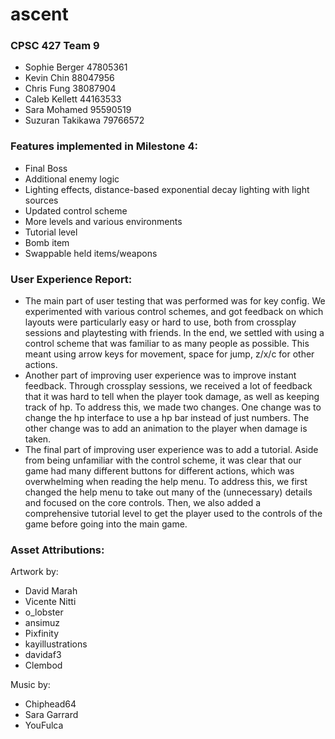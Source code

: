 # ascent

### CPSC 427 Team 9
- Sophie Berger 47805361
- Kevin Chin 88047956
- Chris Fung 38087904
- Caleb Kellett 44163533
- Sara Mohamed 95590519
- Suzuran Takikawa 79766572

### Features implemented in Milestone 4:
- Final Boss
- Additional enemy logic
- Lighting effects, distance-based exponential decay lighting with light sources
- Updated control scheme 
- More levels and various environments
- Tutorial level
- Bomb item
- Swappable held items/weapons

### User Experience Report:
- The main part of user testing that was performed was for key config. We experimented with various control schemes, and got feedback on which layouts were particularly easy or hard to use, both from crossplay sessions and playtesting with friends. In the end, we settled with using a control scheme that was familiar to as many people as possible. This meant using arrow keys for movement, space for jump, z/x/c for other actions.
- Another part of improving user experience was to improve instant feedback. Through crossplay sessions, we received a lot of feedback that it was hard to tell when the player took damage, as well as keeping track of hp. To address this, we made two changes. One change was to change the hp interface to use a hp bar instead of just numbers. The other change was to add an animation to the player when damage is taken.
- The final part of improving user experience was to add a tutorial. Aside from being unfamiliar with the control scheme, it was clear that our game had many different buttons for different actions, which was overwhelming when reading the help menu. To address this, we first changed the help menu to take out many of the (unnecessary) details and focused on the core controls. Then, we also added a comprehensive tutorial level to get the player used to the controls of the game before going into the main game. 

### Asset Attributions:
Artwork by:
- David Marah
- Vicente Nitti
- o_lobster
- ansimuz
- Pixfinity
- kayillustrations
- davidaf3
- Clembod

Music by:
- Chiphead64
- Sara Garrard
- YouFulca
